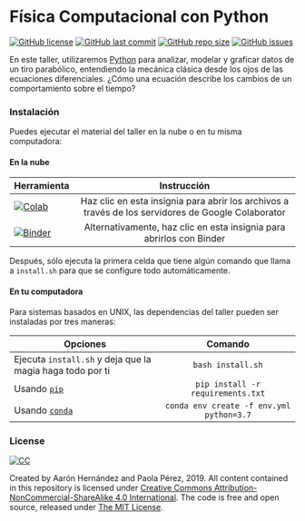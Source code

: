 # Física Computacional con Python

[![GitHub license](https://img.shields.io/github/license/ajcyucatan/fisica-python?style=popout-square)](https://github.com/ajcyucatan/fisica-python/blob/master/LICENSE)
[![GitHub last commit](https://img.shields.io/github/last-commit/ajcyucatan/fisica-python?style=popout-square)](https://github.com/ajcyucatan/fisica-python/commits/master)
[![GitHub repo size](https://img.shields.io/github/repo-size/ajcyucatan/fisica-python?style=popout-square)](https://github.com/ajcyucatan/fisica-python.git)
[![GitHub issues](https://img.shields.io/github/issues/ajcyucatan/fisica-python?style=popout-square)](https://github.com/ajcyucatan/fisica-python/issues)

En este taller, utilizaremos [Python](https://www.python.org/) para analizar, modelar y graficar datos de un tiro parabólico, entendiendo la mecánica clásica desde los ojos de las ecuaciones diferenciales. ¿Cómo una ecuación describe los cambios de un comportamiento sobre el tiempo?


### Instalación

Puedes ejecutar el material del taller en la nube o en tu misma computadora:


#### En la nube

| Herramienta          | Instrucción        |
| ------------- |:-------------:|
| [![Colab](https://colab.research.google.com/assets/colab-badge.svg)](https://colab.research.google.com/github/ajcyucatan/fisica-python) | Haz clic en esta insignia para abrir los archivos a través de los servidores de Google Colaborator |
| [![Binder](https://mybinder.org/badge_logo.svg)](https://mybinder.org/v2/gh/ajcyucatan/fisica-python/master) | Alternativamente, haz clic en esta insignia para abrirlos con Binder |

Después, sólo ejecuta la primera celda que tiene algún comando que llama a `install.sh` para que se configure todo automáticamente.


#### En tu computadora

Para sistemas basados en UNIX, las dependencias del taller pueden ser instaladas por tres maneras:

| Opciones       | Comando       |
| ------------- |:-------------:|
| Ejecuta `install.sh` y deja que la magia haga todo por ti | `bash install.sh` |
| Usando [`pip`](https://pypi.org/project/pip) | `pip install -r requirements.txt` |
| Usando [`conda`](https://docs.conda.io/en/latest/) | `conda env create -f env.yml python=3.7` |


### License

[![CC](http://forthebadge.com/images/badges/cc-nc-sa.svg)](https://creativecommons.org/licenses/by-nc-sa/4.0 "CC BY-NC-SA 4.0")

Created by Aarón Hernández and Paola Pérez, 2019. All content contained in this repository is licensed under [Creative Commons Attribution-NonCommercial-ShareAlike 4.0 International](https://creativecommons.org/licenses/by-nc-sa/4.0 "CC BY-NC-SA 4.0"). The code is free and open source, released under [The MIT License](https://mit-license.org "The MIT License").
